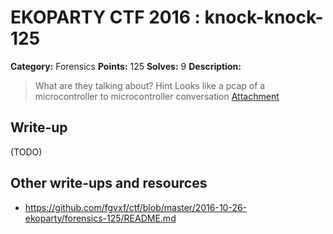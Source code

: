 # EKOPARTY CTF 2016 : knock-knock-125

**Category:** Forensics
**Points:** 125
**Solves:** 9
**Description:**

> What are they talking about?
>Hint
Looks like a pcap of a microcontroller to microcontroller conversation
> [Attachment](for125.zip)


## Write-up

(TODO)

## Other write-ups and resources

* https://github.com/fgvxf/ctf/blob/master/2016-10-26-ekoparty/forensics-125/README.md 

